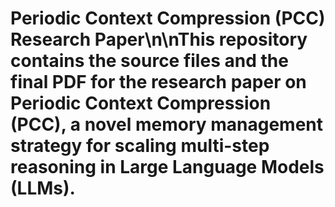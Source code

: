# Periodic Context Compression (PCC) Research Paper\n\nThis repository contains the source files and the final PDF for the research paper on Periodic Context Compression (PCC), a novel memory management strategy for scaling multi-step reasoning in Large Language Models (LLMs).
